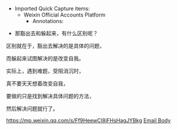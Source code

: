 - Imported Quick Capture items:
    - Weixin Official Accounts Platform
        - Annotations:

* 那豁出去和躲起来，有什么区别呢？

区别就在于，豁出去解决的是具体的问题，

而躲起来试图解决的是改变自我。

实际上，遇到难题，受阻消沉时，

真不要天天想着改变自我，

要做的只是找到解决具体问题的方法，

然后解决问题就行了。



https://mp.weixin.qq.com/s/Ff9HeewCl8jFHsHagJYBkg [Email Body](https://files.todoist.com/fyJATzqLaA98cAJZjBqErbqqhv-uRIbHoxi4Xrb69jfm6v2lcwIJTJCFZyBP8aQo/by/21878347/as/file.html)
